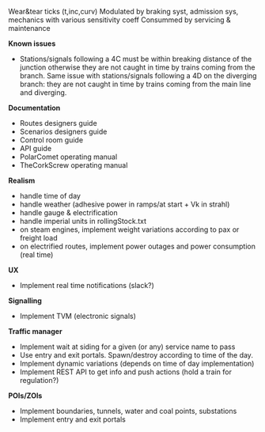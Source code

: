 Wear&tear ticks (t,inc,curv)
Modulated by braking syst, admission sys, mechanics with various sensitivity coeff
Consummed by servicing & maintenance

**Known issues**
- Stations/signals following a 4C must be within breaking distance of the junction otherwise they are not caught in time by trains coming from the branch. Same issue with stations/signals following a 4D on the diverging branch: they are not caught in time by trains coming from the main line and diverging.

**Documentation**
- Routes designers guide
- Scenarios designers guide
- Control room guide
- API guide
- PolarComet operating manual
- TheCorkScrew operating manual

**Realism**
- handle time of day
- handle weather (adhesive power in ramps/at start + Vk in strahl)
- handle gauge & electrification
- handle imperial units in rollingStock.txt 
- on steam engines, implement weight variations according to pax or freight load
- on electrified routes, implement power outages and power consumption (real time)

**UX**
- Implement real time notifications (slack?)

**Signalling**
- Implement TVM (electronic signals)

**Traffic manager**
- Implement wait at siding for a given (or any) service name to pass
- Use entry and exit portals. Spawn/destroy according to time of the day.
- Implement dynamic variations (depends on time of day implementation)
- Implement REST API to get info and push actions (hold a train for regulation?)

**POIs/ZOIs**
- Implement boundaries, tunnels, water and coal points, substations
- Implement entry and exit portals
